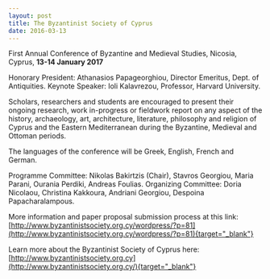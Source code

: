 ```yaml
---
layout: post
title: The Byzantinist Society of Cyprus
date: 2016-03-13
---
```


First Annual Conference of Byzantine and Medieval Studies, Nicosia,
Cyprus, **13-14 January 2017**

Honorary President: Athanasios
Papageorghiou, Director Emeritus, Dept. of Antiquities.
Keynote
Speaker: Ioli Kalavrezou, Professor, Harvard
University.

Scholars, researchers and students are encouraged
to present their ongoing research, work in-progress or fieldwork report
on any aspect of the history, archaeology, art, architecture,
literature, philosophy and religion of Cyprus and the Eastern
Mediterranean during the Byzantine, Medieval and Ottoman
periods.

The languages of the conference will be Greek,
English, French and German.

Programme Committee: Nikolas
Bakirtzis (Chair), Stavros Georgiou, Maria Parani, Ourania Perdiki,
Andreas Foulias.
Organizing Committee: Doria Nicolaou, Christina
Kakkoura, Andriani Georgiou, Despoina Papacharalampous.

More
information and paper proposal submission process at this
link:
[http://www.byzantinistsociety.org.cy/wordpress/?p=81](http://www.byzantinistsociety.org.cy/wordpress/?p=81){target="_blank"}

Learn
more about the Byzantinist Society of Cyprus
here:
[http://www.byzantinistsociety.org.cy](http://www.byzantinistsociety.org.cy/){target="_blank"}
